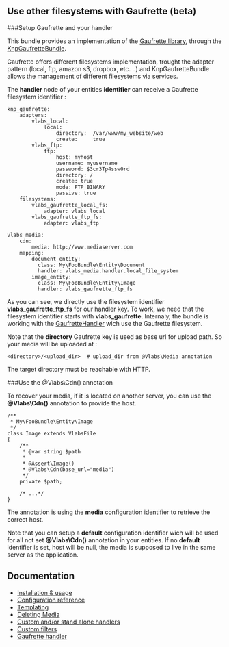 Use other filesystems with Gaufrette (beta)
-------------------------------------------

###Setup Gaufrette and your handler

This bundle provides an implementation of the [Gaufrette library](https://github.com/KnpLabs/Gaufrette), through the [KnpGaufretteBundle](https://github.com/KnpLabs/KnpGaufretteBundle).

Gaufrette offers different filesystems implementation, trought the adapter pattern (local, ftp, amazon s3, dropbox, etc. ..) and KnpGaufretteBundle allows the management of different filesystems via services.

The **handler** node of your entities **identifier** can receive a Gaufrette filesystem identifier :

    knp_gaufrette:
        adapters:
            vlabs_local:
                local:
                    directory:  /var/www/my_website/web
                    create:     true
            vlabs_ftp:
                ftp:
                    host: myhost
                    username: myusername
                    password: $3cr3Tp4ssw0rd
                    directory: /
                    create: true
                    mode: FTP_BINARY
                    passive: true
        filesystems:
            vlabs_gaufrette_local_fs:
                adapter: vlabs_local
            vlabs_gaufrette_ftp_fs:
                adapter: vlabs_ftp
    
    vlabs_media:
        cdn:
            media: http://www.mediaserver.com
        mapping: 
            document_entity:
              class: My\FooBundle\Entity\Document
              handler: vlabs_media.handler.local_file_system
            image_entity:
              class: My\FooBundle\Entity\Image
              handler: vlabs_gaufrette_ftp_fs

As you can see, we directly use the filesystem identifier **vlabs_gaufrette_ftp_fs** for our handler key. 
To work, we need that the filesystem identifier starts with **vlabs_gaufrette**. 
Internaly, the bundle is working with the [GaufretteHandler](https://github.com/V-labs/VlabsMediaBundle/blob/master/Handler/GaufretteHandler.php) wich use the Gaufrette filesystem.


Note that the **directory** Gaufrette key is used as base url for upload path. So your media will be uploaded at :

    <directory>/<upload_dir>  # upload_dir from @Vlabs\Media annotation

The target directory must be reachable with HTTP.

###Use the @Vlabs\Cdn() annotation

To recover your media, if it is located on another server, you can use the **@Vlabs\Cdn()** annotation to provide the host.

    /**
     * My\FooBundle\Entity\Image
     */
    class Image extends VlabsFile
    {
        /**
         * @var string $path
         *
         * @Assert\Image()
         * @Vlabs\Cdn(base_url="media")
         */
        private $path;
        
        /* ...*/
    }

The annotation is using the **media** configuration identifier to retrieve the correct host.

Note that you can setup a **default** configuration identifier wich will be used for all not set **@Vlabs\Cdn()** annotation in your entities.
If no **default** identifier is set, host will be null, the media is supposed to live in the same server as the application.

Documentation
-------------

+   [Installation & usage](https://github.com/V-labs/VlabsMediaBundle/blob/master/Resources/doc/1-bundle-setup-and-usage.md)
+   [Configuration reference](https://github.com/V-labs/VlabsMediaBundle/blob/master/Resources/doc/2-configuration-reference.md)
+   [Templating](https://github.com/V-labs/VlabsMediaBundle/blob/master/Resources/doc/3-templating.md)
+   [Deleting Media](https://github.com/V-labs/VlabsMediaBundle/blob/master/Resources/doc/4-deleting-media.md)
+   [Custom and/or stand alone handlers](https://github.com/V-labs/VlabsMediaBundle/blob/master/Resources/doc/5-custom-stand-alone-handlers.md)
+   [Custom filters](https://github.com/V-labs/VlabsMediaBundle/blob/master/Resources/doc/6-custom-stand-alone-handlers.md)
+   [Gaufrette handler](https://github.com/V-labs/VlabsMediaBundle/blob/master/Resources/doc/7-gaufrette-handler.md)

